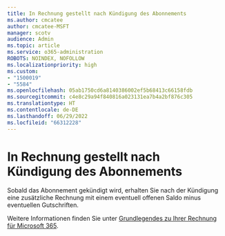 ```yaml
---
title: In Rechnung gestellt nach Kündigung des Abonnements
ms.author: cmcatee
author: cmcatee-MSFT
manager: scotv
audience: Admin
ms.topic: article
ms.service: o365-administration
ROBOTS: NOINDEX, NOFOLLOW
ms.localizationpriority: high
ms.custom:
- "1500019"
- "5584"
ms.openlocfilehash: 05ab1750cd6a8140386002ef5b68413c66158fdb
ms.sourcegitcommit: c4e8c29a94f840816a023131ea7b4a2bf876c305
ms.translationtype: HT
ms.contentlocale: de-DE
ms.lasthandoff: 06/29/2022
ms.locfileid: "66312228"
---
```

# <a name="billed-after-canceling-subscription"></a>In Rechnung gestellt nach Kündigung des Abonnements

Sobald das Abonnement gekündigt wird, erhalten Sie nach der Kündigung eine zusätzliche Rechnung mit einem eventuell offenen Saldo minus eventuellen Gutschriften.

Weitere Informationen finden Sie unter [Grundlegendes zu Ihrer Rechnung für Microsoft 365](https://docs.microsoft.com/microsoft-365/commerce/billing-and-payments/understand-your-invoice2).
